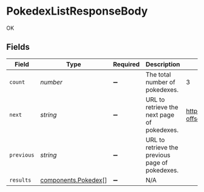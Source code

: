 # PokedexListResponseBody

OK


## Fields

| Field                                                      | Type                                                       | Required                                                   | Description                                                | Example                                                    |
| ---------------------------------------------------------- | ---------------------------------------------------------- | ---------------------------------------------------------- | ---------------------------------------------------------- | ---------------------------------------------------------- |
| `count`                                                    | *number*                                                   | :heavy_minus_sign:                                         | The total number of pokedexes.                             | 3                                                          |
| `next`                                                     | *string*                                                   | :heavy_minus_sign:                                         | URL to retrieve the next page of pokedexes.                | https://pokeapi.co/api/v2/pokedex/?offset=20&limit=20      |
| `previous`                                                 | *string*                                                   | :heavy_minus_sign:                                         | URL to retrieve the previous page of pokedexes.            |                                                            |
| `results`                                                  | [components.Pokedex](../../models/components/pokedex.md)[] | :heavy_minus_sign:                                         | N/A                                                        |                                                            |